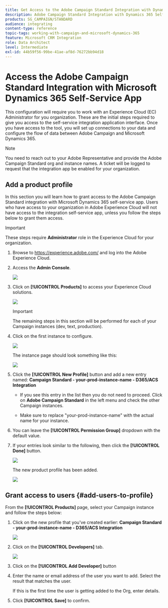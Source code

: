 ```yaml
---
title: Get Access to the Adobe Campaign Standard Integration with Dynamics 365 Self-Service App
description: Adobe Campaign Standard Integration with Dynamics 365 Self-Service App
products: SG_CAMPAIGN/STANDARD
audience: integrating
content-type: reference
topic-tags: working-with-campaign-and-microsoft-dynamics-365
feature: Microsoft CRM Integration
role: Data Architect
level: Intermediate
exl-id: 44b59f56-99be-41ae-af8d-76272bb94d18
---
```

# Access the Adobe Campaign Standard Integration with Microsoft Dynamics 365 Self-Service App

This configuration will require you to work with an Experience Cloud (EC) Administrator for you organization. These are the initial steps required to give you access to the self-service integration application interface. Once you have access to the tool, you will set up connections to your data and configure the flow of data between Adobe Campaign and Microsoft Dynamics 365.

>[!NOTE]
>
>You need to reach out to your Adobe Representative and provide the Adobe Campaign Standard org and instance names. A ticket will be logged to request that the integration app be enabled for your organization.

## Add a product profile

In this section you will learn how to grant access to the Adobe Campaign Standard integration with Microsoft Dynamics 365 self-service app. Users who have access to your organization in Adobe Experience Cloud will not have access to the integration self-service app, unless you follow the steps below to grant them access.

>[!IMPORTANT]
>
> These steps require **Administrator** role in the Experience Cloud for your organization.
>

1. Browse to https://experience.adobe.com/ and log into the Adobe Experience Cloud.
1. Access the **Admin Console**.

   ![](assets/do-not-localize/d365-to-acs-access-3.png)

1. Click on **[!UICONTROL Products]** to access your Experience Cloud solutions.

   ![](assets/do-not-localize/d365-to-acs-access-6.png)


   >[!IMPORTANT]
   >
   >The remaining steps in this section will be performed for each of your Campaign instances (dev, text, production).
   >

1. Click on the first instance to configure.

    ![](assets/do-not-localize/d365-to-acs-access-6.png)

   The instance page should look something like this:

   ![](assets/do-not-localize/d365-to-acs-access-8.png)

1. Click the **[!UICONTROL New Profile]** button and add a new entry named: **Campaign Standard - your-prod-instance-name - D365/ACS Integration**

   * If you see this entry in the list then you do not need to proceed. Click on **Adobe Campaign Standard** in the left menu and check the other Campaign instances.

   * Make sure to replace "your-prod-instance-name" with the actual name for your instance.

1. You can leave the **[!UICONTROL Permission Group]** dropdown with the default value.

1. If your entries look similar to the following, then click the **[!UICONTROL Done]** button.

   ![](assets/do-not-localize/d365-to-acs-access-14.png)

   The new product profile has been added.

   ![](assets/do-not-localize/d365-to-acs-access-15.png)

## Grant access to users {#add-users-to-profile}

From the **[!UICONTROL Products]**  page, select your Campaign instance and follow the steps below:

1. Click on the new profile that you've created earlier:  **Campaign Standard - your-prod-instance-name - D365/ACS Integration**

   ![](assets/do-not-localize/d365-to-acs-access-15.png)

1. Click on the **[!UICONTROL Developers]** tab.

   ![](assets/do-not-localize/d365-to-acs-access-18.png)

1. Click on the **[!UICONTROL Add Developer]** button

1. Enter the name or email address of the user you want to add.  Select the result that matches the user.
   
   If this is the first time the user is getting added to the Org, enter details.

1. Click **[!UICONTROL Save]** to confirm.
